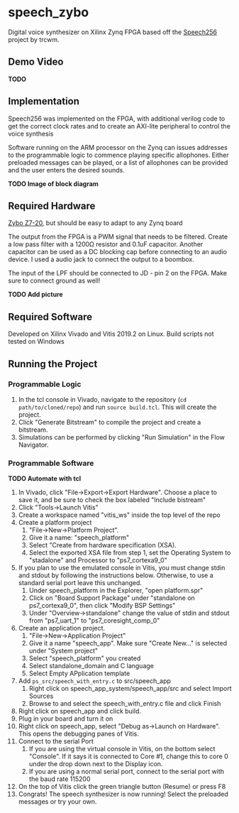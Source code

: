# speech_zybo
Digital voice synthesizer on Xilinx Zynq FPGA  based off the [Speech256](https://github.com/trcwm/Speech256) project by trcwm.

## Demo Video
**TODO**

## Implementation
Speech256 was implemented on the FPGA, with additional verilog code to get the correct clock rates and to create an AXI-lite peripheral to control the voice synthesis

Software running on the ARM processor on the Zynq can issues addresses to the programmable logic to commence playing specific allophones. Either preloaded messages can be played, or a list of allophones can be provided and the user enters the desired sounds.

**TODO Image of block diagram**

## Required Hardware 
[Zybo Z7-20](https://store.digilentinc.com/zybo-z7-zynq-7000-arm-fpga-soc-development-board/), but should be easy to adapt to any Zynq board

The output from the FPGA is a PWM signal that needs to be filtered. Create a low pass filter with a 1200Ω resistor and 0.1uF capacitor. Another capacitor can be used as a DC blocking cap before connecting to an audio device. I used a audio jack to connect the output to a boombox. 

The input of the LPF should be connected to JD - pin 2 on the FPGA. Make sure to connect ground as well!

**TODO Add picture**

## Required Software
Developed on Xilinx Vivado and Vitis 2019.2 on Linux. Build scripts not tested on Windows

## Running the Project
### Programmable Logic
1. In the tcl console in Vivado, navigate to the repository (`cd path/to/cloned/repo`) and run `source build.tcl`. This will create the project.
2. Click "Generate Bitstream" to compile the project and create a bitstream.
3. Simulations can be performed by clicking "Run Simulation" in the Flow Navigator.

### Programmable Software
**TODO Automate with tcl**

1. In Vivado, click "File->Export->Export Hardware". Choose a place to save it, and be sure to check the box labeled "Include bistream"
2. Click "Tools->Launch Vitis"
3. Create a workspace named "vitis_ws" inside the top level of the repo
4. Create a platform project
   1. "File->New->Platform Project".
   2. Give it a name: "speech_platform"
   3. Select "Create from hardware specification (XSA).
   4. Select the exported XSA file from step 1, set the Operating System to "stadalone" and Processor to "ps7_cortexa9_0"
5. If you plan to use the emulated console in Vitis, you must change stdin and stdout by following the instructions below. Otherwise, to use a standard serial port leave this unchanged.
    1. Under speech_platform in the Explorer, "open platform.spr"
    2. Click on "Board Support Package" under "standalone on ps7_cortexa9_0", then click "Modify BSP Settings"
    3. Under "Overview->standalone" change the value of stdin and stdout from "ps7_uart_1" to "ps7_coresight_comp_0"
6. Create an application project.
    1. "File->New->Application Project"
    2. Give it a name "speech_app". Make sure "Create New..." is selected under "System project"
    3. Select "speech_platform" you created
    4. Select standalone_domain and C language
    5. Select Empty APplication template
7. Add `ps_src/speech_with_entry.c` to src/speech_app
    1. Right click on speech_app_system/speech_app/src and select Import Sources
    2. Browse to and select the speech_with_entry.c file and click Finish
8. Right click on speech_app and click build.
9. Plug in your board and turn it on
10. Right click on speech_app, select "Debug as->Launch on Hardware". This opens the debugging panes of Vitis.
11. Connect to the serial Port
    1. If you are using the virtual console in Vitis, on the bottom select "Console". If it says it is connected to Core #1, change this to core 0 under the drop down next to the Display icon.
    2. If you are using a normal serial port, connect to the serial port with the baud rate 115200
12. On the top of Vitis click the green triangle button (Resume) or press F8
13. Congrats! The speech synthesizer is now running! Select the preloaded messages or try your own.
